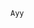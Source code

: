 `Ayy`


<!---
sticky-note-poster/sticky-note-poster is a ✨ special ✨ repository because its `README.md` (this file) appears on your GitHub profile.
You can click the Preview link to take a look at your changes.
--->
